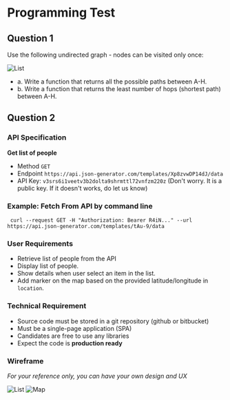 # Programming Test


## Question 1

Use the following undirected graph ­- nodes can be visited only once:

![List](assets/web/graph.png)

- a. Write a function that returns all the possible paths between A­-H.
- b. Write a function that returns the least number of hops (shortest path) between A­-H.


## Question 2

### API Specification
**Get list of people**
  * Method
    `GET`
  * Endpoint
    `https://api.json-generator.com/templates/Xp8zvwDP14dJ/data`
  * API Key: `v3srs6i1veetv3b2dolta9shrmttl72vnfzm220z` (Don't worry. It is a public key. If it doesn't works, do let us know)

### Example: Fetch From API by command line
```
 curl --request GET -H "Authorization: Bearer R4iN..." --url https://api.json-generator.com/templates/tAu-9/data
```

### User Requirements
- Retrieve list of people from the API
- Display list of people.
- Show details when user select an item in the list.
- Add marker on the map based on the provided latitude/longitude in `location`. 


### Technical Requirement
- Source code must be stored in a git repository (github or bitbucket)
- Must be a single-page application (SPA)
- Candidates are free to use any libraries
- Expect the code is **production ready**


### Wireframe
*For your reference only, you can have your own design and UX*


![List](assets/mobile/list.png)
![Map](assets/mobile/map.png)
